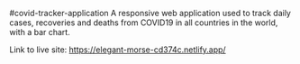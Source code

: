 #covid-tracker-application
A responsive web application used to track daily cases, recoveries and deaths from COVID19 in all countries in the world, with a bar chart.

Link to live site:  https://elegant-morse-cd374c.netlify.app/
